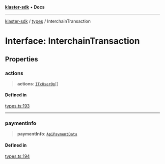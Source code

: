 [**klaster-sdk**](../../README.md) • **Docs**

***

[klaster-sdk](../../README.md) / [types](../README.md) / InterchainTransaction

# Interface: InterchainTransaction

## Properties

### actions

> **actions**: [`ITxUserOp`](ITxUserOp.md)[]

#### Defined in

[types.ts:193](https://github.com/0xPolycode/klaster-sdk/blob/3cf08fc5b4200ded4c039f2f5c07003d95710139/src/types.ts#L193)

***

### paymentInfo

> **paymentInfo**: [`ApiPaymentData`](ApiPaymentData.md)

#### Defined in

[types.ts:194](https://github.com/0xPolycode/klaster-sdk/blob/3cf08fc5b4200ded4c039f2f5c07003d95710139/src/types.ts#L194)
